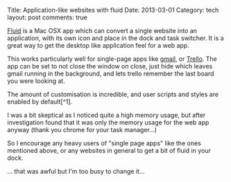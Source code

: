 Title: Application-like websites with fluid
Date: 2013-03-01
Category: tech
layout: post
comments: true



[Fluid]( https://www.fluidapp.com ) is a Mac OSX app which can convert a single website into an application, with its own icon and place in the dock and task switcher. It is a great way to get the desktop like application feel for a web app.

This works particularly well for single-page apps like [gmail](https://mail.google.com), or [Trello]( https://trello.com ). The app can be set to not close the window on close, just hide which leaves gmail running in the background, and lets trello remember the last board you were looking at.

<!--more-->

The amount of customisation is incredible, and user scripts and styles are enabled by default[^1].

I was a bit skeptical as I noticed quite a high memory usage, but after investigation found that it was only the memory usage for the web app anyway (thank you chrome for your task manager...)

So I encourage any heavy users of "single page apps" like the ones mentioned above, or any websites in general to get a bit of fluid in your dock.

... that was awful but I'm too busy to change it...
